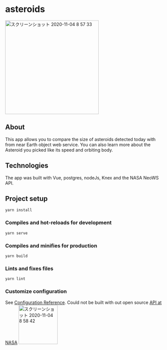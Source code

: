 # asteroids
<img width="300" alt="スクリーンショット 2020-11-04 8 57 33" src="https://user-images.githubusercontent.com/35797565/98053417-de0aea00-1e7b-11eb-82bc-59e814046aff.png">

## About

This app allows you to compare the size of asteroids detected today with from near Earth object web service. You can also learn more about the Asteroid you picked like its speed and orbiting body.

## Technologies

The app was built with Vue, postgres, nodeJs, Knex and the NASA NeoWS API.

## Project setup
```
yarn install
```

### Compiles and hot-reloads for development
```
yarn serve
```

### Compiles and minifies for production
```
yarn build
```

### Lints and fixes files
```
yarn lint
```

### Customize configuration
See [Configuration Reference](https://cli.vuejs.org/config/).
Could not be built with out open source [API at NASA](https://api.nasa.gov/)
<img width="125" alt="スクリーンショット 2020-11-04 8 58 42" src="https://user-images.githubusercontent.com/35797565/98053463-f24ee700-1e7b-11eb-9740-715b2aae3e6e.png">
